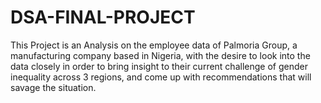 # DSA-FINAL-PROJECT
This Project is an Analysis on the employee data of Palmoria Group, a manufacturing company based in Nigeria, with the desire to look into the data closely in order to bring insight to their current challenge of gender inequality across  3 regions, and come up with recommendations that will savage the situation.

